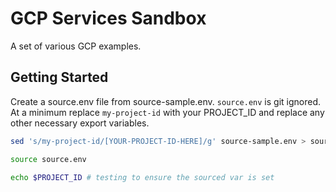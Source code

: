 # GCP Services Sandbox

A set of various GCP examples.  

## Getting Started

Create a source.env file from source-sample.env.  `source.env` is git ignored.  At a minimum replace `my-project-id` with your PROJECT_ID and replace any other necessary export variables.

```bash
sed 's/my-project-id/[YOUR-PROJECT-ID-HERE]/g' source-sample.env > source.env

source source.env

echo $PROJECT_ID # testing to ensure the sourced var is set
```

